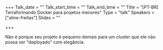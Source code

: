 +++
Talk_date = ""
Talk_start_time = ""
Talk_end_time = ""
Title = "[PT-BR] Terraformando Docker para projetos menores"
Type = "talk"
Speakers = ["aline-freitas"]
Slides = ""

+++

Não é porque seu projeto é pequeno demais para um cluster que ele não possa ser "deployado" com elegância.